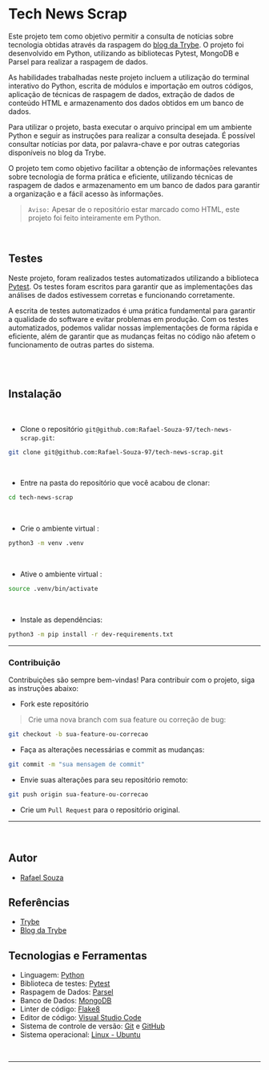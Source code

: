 # Tech News Scrap

Este projeto tem como objetivo permitir a consulta de notícias sobre tecnologia obtidas através da raspagem do [blog da Trybe](https://blog.betrybe.com/). O projeto foi desenvolvido em Python, utilizando as bibliotecas Pytest, MongoDB e Parsel para realizar a raspagem de dados.

As habilidades trabalhadas neste projeto incluem a utilização do terminal interativo do Python, escrita de módulos e importação em outros códigos, aplicação de técnicas de raspagem de dados, extração de dados de conteúdo HTML e armazenamento dos dados obtidos em um banco de dados.

Para utilizar o projeto, basta executar o arquivo principal em um ambiente Python e seguir as instruções para realizar a consulta desejada. É possível consultar notícias por data, por palavra-chave e por outras categorias disponíveis no blog da Trybe.

O projeto tem como objetivo facilitar a obtenção de informações relevantes sobre tecnologia de forma prática e eficiente, utilizando técnicas de raspagem de dados e armazenamento em um banco de dados para garantir a organização e a fácil acesso às informações.

> `Aviso:` Apesar de o repositório estar marcado como HTML, este projeto foi feito inteiramente em Python.

<br>

## Testes

Neste projeto, foram realizados testes automatizados utilizando a biblioteca [Pytest](https://docs.pytest.org/en/7.2.x/). Os testes foram escritos para garantir que as implementações das análises de dados estivessem corretas e funcionando corretamente.

A escrita de testes automatizados é uma prática fundamental para garantir a qualidade do software e evitar problemas em produção. Com os testes automatizados, podemos validar nossas implementações de forma rápida e eficiente, além de garantir que as mudanças feitas no código não afetem o funcionamento de outras partes do sistema.

<br>
<br>

## Instalação

<br>

- Clone o repositório `git@github.com:Rafael-Souza-97/tech-news-scrap.git`:

```bash
git clone git@github.com:Rafael-Souza-97/tech-news-scrap.git
```

<br>

- Entre na pasta do repositório que você acabou de clonar:

```bash
cd tech-news-scrap
```

<br>

- Crie o ambiente virtual :

```bash
python3 -m venv .venv
```

<br>

- Ative o ambiente virtual :

```bash
source .venv/bin/activate
```

<br>

- Instale as dependências:

```bash
python3 -m pip install -r dev-requirements.txt
```

<hr>

### Contribuição

Contribuições são sempre bem-vindas! Para contribuir com o projeto, siga as instruções abaixo:

- Fork este repositório

> Crie uma nova branch com sua feature ou correção de bug:

```bash
git checkout -b sua-feature-ou-correcao
```

- Faça as alterações necessárias e commit as mudanças:

```bash
git commit -m "sua mensagem de commit"
```

- Envie suas alterações para seu repositório remoto:

```bash
git push origin sua-feature-ou-correcao
```

- Crie um `Pull Request` para o repositório original.

<hr>
<br>

## Autor

- [Rafael Souza](https://github.com/Rafael-Souza-97)

## Referências

 - [Trybe](https://www.betrybe.com/)
 - [Blog da Trybe](https://blog.betrybe.com/)

## Tecnologias e Ferramentas

- Linguagem: [Python](https://www.python.org/)
- Biblioteca de testes: [Pytest](https://docs.pytest.org/en/7.2.x/)
- Raspagem de Dados: [Parsel](https://pypi.org/project/parsel/)
- Banco de Dados: [MongoDB](https://www.mongodb.com/)
- Linter de código: [Flake8](https://flake8.pycqa.org/en/latest/)
- Editor de código: [Visual Studio Code](https://code.visualstudio.com/)
- Sistema de controle de versão: [Git](https://git-scm.com/) e [GitHub](https://github.com/)
- Sistema operacional: [Linux - Ubuntu](https://ubuntu.com/)

<br>
<hr>

